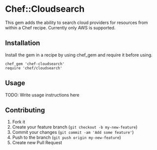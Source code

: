 # Chef::Cloudsearch

This gem adds the ability to search cloud providers for resources from within
a Chef recipe.  Currently only AWS is supported.

## Installation

Install the gem in a recipe by using chef_gem and require it before using.

```
chef_gem 'chef-cloudsearch'
require 'chef/cloudsearch'
```

## Usage

TODO: Write usage instructions here

## Contributing

1. Fork it
2. Create your feature branch (`git checkout -b my-new-feature`)
3. Commit your changes (`git commit -am 'Add some feature'`)
4. Push to the branch (`git push origin my-new-feature`)
5. Create new Pull Request

